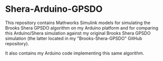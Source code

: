 # Shera-Arduino-GPSDO

This repository contains Mathworks Simulink models for simulating the Brooks Shera GPSDO algorithm on my Arduino platform and for comparing this Arduino/Shera simulation against my original Brooks Shera GPSDO simulation (the latter located in my "Brooks-Shera-GPSDO" GitHub repository).

It also contains my Arduino code implementing this same algorithm.
